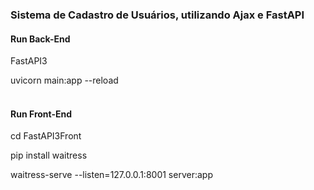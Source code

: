 <h3>Sistema de Cadastro de Usuários, utilizando Ajax e FastAPI</h3>

<h4>Run Back-End</h4>

FastAPI3

uvicorn main:app --reload
<br>
<br>
<h4>Run Front-End</h4>

cd FastAPI3Front

pip install waitress

waitress-serve --listen=127.0.0.1:8001 server:app
